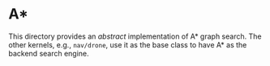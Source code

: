# A\*
This directory provides an *abstract* implementation of A\* graph search. The
other kernels, e.g., `nav/drone`, use it as the base class to have A\* as the
backend search engine.
